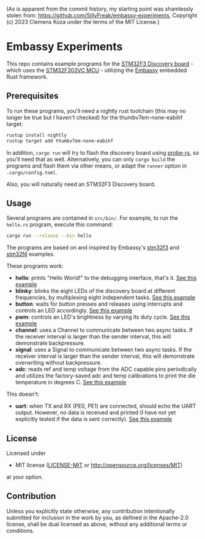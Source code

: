 (As is apparent from the commit history, my starting point was shamlessly stolen from: https://github.com/SillyFreak/embassy-experiments, Copyright (c) 2023 Clemens Koza under the terms of the MIT License.)

# Embassy Experiments

This repo contains example programs for the [STM32F3 Discovery board](https://www.st.com/en/evaluation-tools/stm32f3discovery.html) - which uses the [STM32F303VC MCU](https://www.st.com/en/microcontrollers-microprocessors/stm32f303vc.html) - utilizing the [Embassy](https://embassy.dev/) embedded Rust framework.

## Prerequisites

To run these programs, you'll need a nightly rust toolchain (this may no longer be true but I haven't checked) for the thumbv7em-none-eabihf target:

```sh
rustup install nightly
rustup target add thumbv7em-none-eabihf
```

In addition, `cargo run` will try to flash the discovery board using [probe-rs](https://probe.rs/docs/getting-started/installation/), so you'll need that as well. Alternatively, you can only `cargo build` the programs and flash them via other means, or adapt the `runner` option in `.cargo/config.toml`.

Also, you will naturally need an STM32F3 Discovery board.

## Usage

Several programs are contained in `src/bin/`. For example, to run the `hello.rs` program, execute this command:

```sh
cargo run --release --bin hello
```

The programs are based on and inspired by Embassy's [stm32f3](https://github.com/embassy-rs/embassy/tree/main/examples/stm32f3/src/bin) and [stm32f4](https://github.com/embassy-rs/embassy/tree/main/examples/stm32f4/src/bin) examples.

These programs work:

- **hello**: prints "Hello World!" to the debugging interface, that's it.
  [See this example](https://github.com/embassy-rs/embassy/blob/main/examples/stm32f3/src/bin/hello.rs)
- **blinky**: blinks the eight LEDs of the discovery board at different frequencies, by multiplexing eight independent tasks.
  [See this example](https://github.com/embassy-rs/embassy/blob/main/examples/stm32f3/src/bin/blinky.rs)
- **button**: waits for button presses and releases using interrupts and controls an LED accordingly.
  [See this example](https://github.com/embassy-rs/embassy/blob/main/examples/stm32f3/src/bin/button_exti.rs)
- **pwm**: controls an LED's brightness by varying its duty cycle.
  [See this example](https://github.com/embassy-rs/embassy/blob/main/examples/stm32f4/src/bin/pwm.rs)
- **channel**: uses a Channel to communicate between two async tasks. If the receiver interval is larger than the sender interval, this will demonstrate backpressure.
- **signal**: uses a Signal to communicate between two async tasks. If the receiver interval is larger than the sender interval, this will demonstrate overwriting without backpressure.
- **adc**: reads ref and temp voltage from the ADC capable pins periodically and utilizes the factory-saved adc and temp calibrations to print the die 
temperature in degrees C.
  [See this example](https://github.com/embassy-rs/embassy/blob/main/examples/stm32f4/src/bin/adc.rs)

This doesn't:

- **uart**: when TX and RX (PE0, PE1) are connected, should echo the UART output. However, no data is received and printed (I have not yet explicitly tested if the data is sent correctly).
  [See this example](https://github.com/embassy-rs/embassy/blob/main/examples/stm32f4/src/bin/usart_dma.rs)

## License

Licensed under

* MIT license
  ([LICENSE-MIT](LICENSE-MIT) or http://opensource.org/licenses/MIT)

at your option.

## Contribution

Unless you explicitly state otherwise, any contribution intentionally submitted
for inclusion in the work by you, as defined in the Apache-2.0 license, shall be
dual licensed as above, without any additional terms or conditions.


